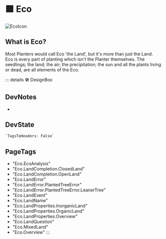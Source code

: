 
# 🟩  <eco>Eco</eco>

![EcoIcon](/Eco/Eco_Icon.png)

## What is Eco?

Most Planters would call Eco 'the Land', but it's more than just the Land. Eco is every part of planting which isn't the Planter themselves. The seedlings; the land; the air; the precipitation; the sun and all the plants living or dead, are all elements of the Eco.

::: details 🛠 <dev>DesignBox</dev>

## DevNotes

-

## DevState

```py
`TagsToHeaders: False`
```

<h2>PageTags</h2>

- "Eco.EcoAnalysis"
- "Eco.LandCompletion.ClosedLand"
- "Eco.LandCompletion.OpenLand"
- "Eco.LandError"
- "Eco.LandError.PlantedTreeError"
- "Eco.LandError.PlantedTreeError.LeanerTree"
- "Eco.LandEvent"
- "Eco.LandName"
- "Eco.LandProperties.InorganicLand"
- "Eco.LandProperties.OrganicLand"
- "Eco.LandProperties.Overview"
- "Eco.LandQuestion"
- "Eco.MixedLand"
- "Eco.Overview"
:::
